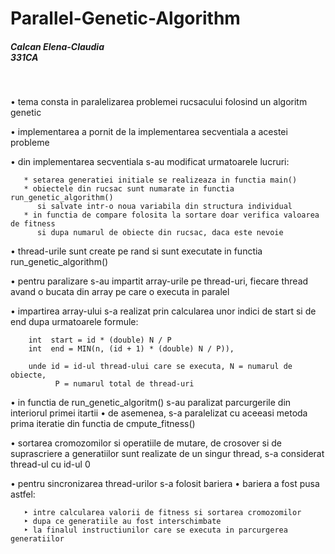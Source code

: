 # Parallel-Genetic-Algorithm

<h5>Calcan Elena-Claudia <br/>
331CA</h5><br/>


   • tema consta in paralelizarea problemei rucsacului folosind un algoritm genetic
  
   • implementarea a pornit de la implementarea secventiala a acestei probleme
    
   • din implementarea secventiala s-au modificat urmatoarele lucruri:
        
       * setarea generatiei initiale se realizeaza in functia main()
       * obiectele din rucsac sunt numarate in functia run_genetic_algorithm()
          si salvate intr-o noua variabila din structura individual
       * in functia de compare folosita la sortare doar verifica valoarea de fitness
          si dupa numarul de obiecte din rucsac, daca este nevoie
        
   • thread-urile sunt create pe rand si sunt executate in functia run_genetic_algorithm()
	 
   • pentru paralizare s-au impartit array-urile pe thread-uri, fiecare thread avand
      o bucata din array pe care o executa in paralel
			
   • impartirea array-ului s-a realizat prin calcularea unor indici de start si de end
      dupa urmatoarele formule:

        int  start = id * (double) N / P
        int  end = MIN(n, (id + 1) * (double) N / P)), 
        
        unde id = id-ul thread-ului care se executa, N = numarul de obiecte, 
              P = numarul total de thread-uri

   • in functia de run_genetic_algoritm() s-au paralizat parcurgerile din interiorul
    primei itartii
   • de asemenea, s-a paralelizat cu aceeasi metoda prima iteratie din functia de 
    cmpute_fitness()

   • sortarea cromozomilor si operatiile de mutare, de crosover si de suprascriere  a 
      generatiilor sunt realizate de un singur thread, s-a considerat thread-ul cu id-ul 0

   • pentru sincronizarea thread-urilor s-a folosit bariera
   • bariera a fost pusa astfel:
        
       ‣ intre calcularea valorii de fitness si sortarea cromozomilor
       ‣ dupa ce generatiile au fost interschimbate
       ‣ la finalul instructiunilor care se executa in parcurgerea generatiilor
        
